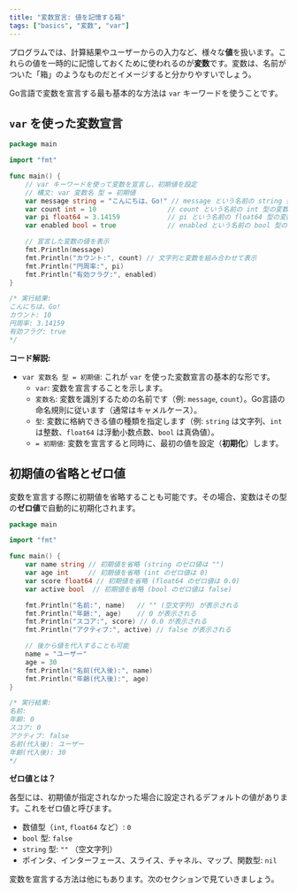 ```yaml
---
title: "変数宣言: 値を記憶する箱"
tags: ["basics", "変数", "var"]
---
```


プログラムでは、計算結果やユーザーからの入力など、様々な**値**を扱います。これらの値を一時的に記憶しておくために使われるのが**変数**です。変数は、名前がついた「箱」のようなものだとイメージすると分かりやすいでしょう。

Go言語で変数を宣言する最も基本的な方法は `var` キーワードを使うことです。

## `var` を使った変数宣言

```go title="変数宣言の基本"
package main

import "fmt"

func main() {
	// var キーワードを使って変数を宣言し、初期値を設定
	// 構文: var 変数名 型 = 初期値
	var message string = "こんにちは、Go!" // message という名前の string 型の変数を宣言し、"こんにちは、Go!" という文字列で初期化
	var count int = 10                  // count という名前の int 型の変数を宣言し、10 という整数で初期化
	var pi float64 = 3.14159            // pi という名前の float64 型の変数を宣言し、3.14159 という浮動小数点数で初期化
	var enabled bool = true             // enabled という名前の bool 型の変数を宣言し、true という真偽値で初期化

	// 宣言した変数の値を表示
	fmt.Println(message)
	fmt.Println("カウント:", count) // 文字列と変数を組み合わせて表示
	fmt.Println("円周率:", pi)
	fmt.Println("有効フラグ:", enabled)
}

/* 実行結果:
こんにちは、Go!
カウント: 10
円周率: 3.14159
有効フラグ: true
*/
```

**コード解説:**

*   `var 変数名 型 = 初期値`: これが `var` を使った変数宣言の基本的な形です。
    *   `var`: 変数を宣言することを示します。
    *   `変数名`: 変数を識別するための名前です（例: `message`, `count`）。Go言語の命名規則に従います（通常はキャメルケース）。
    *   `型`: 変数に格納できる値の種類を指定します（例: `string` は文字列、`int` は整数、`float64` は浮動小数点数、`bool` は真偽値）。
    *   `= 初期値`: 変数を宣言すると同時に、最初の値を設定（**初期化**）します。

## 初期値の省略とゼロ値

変数を宣言する際に初期値を省略することも可能です。その場合、変数はその型の**ゼロ値**で自動的に初期化されます。

```go title="初期値を省略した変数宣言"
package main

import "fmt"

func main() {
	var name string // 初期値を省略 (string のゼロ値は "")
	var age int     // 初期値を省略 (int のゼロ値は 0)
	var score float64 // 初期値を省略 (float64 のゼロ値は 0.0)
	var active bool  // 初期値を省略 (bool のゼロ値は false)

	fmt.Println("名前:", name)   // "" (空文字列) が表示される
	fmt.Println("年齢:", age)    // 0 が表示される
	fmt.Println("スコア:", score) // 0.0 が表示される
	fmt.Println("アクティブ:", active) // false が表示される

	// 後から値を代入することも可能
	name = "ユーザー"
	age = 30
	fmt.Println("名前(代入後):", name)
	fmt.Println("年齢(代入後):", age)
}

/* 実行結果:
名前:
年齢: 0
スコア: 0
アクティブ: false
名前(代入後): ユーザー
年齢(代入後): 30
*/
```

**ゼロ値とは？**

各型には、初期値が指定されなかった場合に設定されるデフォルトの値があります。これをゼロ値と呼びます。

*   数値型（`int`, `float64` など）: `0`
*   `bool` 型: `false`
*   `string` 型: `""` （空文字列）
*   ポインタ、インターフェース、スライス、チャネル、マップ、関数型: `nil`

変数を宣言する方法は他にもあります。次のセクションで見ていきましょう。